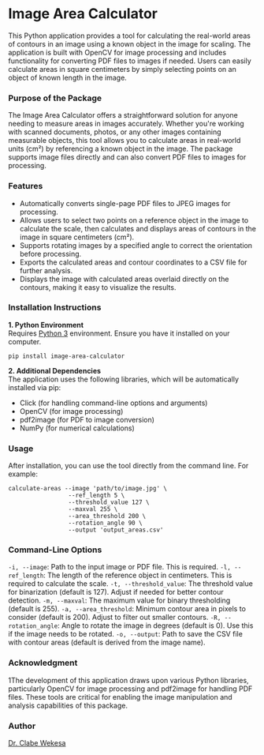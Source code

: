 # Image Area Calculator

This Python application provides a tool for calculating the real-world areas of contours in an image using a known object in the image for scaling. The application is built with OpenCV for image processing and includes functionality for converting PDF files to images if needed. Users can easily calculate areas in square centimeters by simply selecting points on an object of known length in the image.

### Purpose of the Package

The Image Area Calculator offers a straightforward solution for anyone needing to measure areas in images accurately. Whether you're working with scanned documents, photos, or any other images containing measurable objects, this tool allows you to calculate areas in real-world units (cm²) by referencing a known object in the image. The package supports image files directly and can also convert PDF files to images for processing.

### Features

- Automatically converts single-page PDF files to JPEG images for processing.
- Allows users to select two points on a reference object in the image to calculate the scale, then calculates and displays areas of contours in the image in square centimeters (cm²).
- Supports rotating images by a specified angle to correct the orientation before processing.
- Exports the calculated areas and contour coordinates to a CSV file for further analysis.
- Displays the image with calculated areas overlaid directly on the contours, making it easy to visualize the results.

### Installation Instructions

**1. Python Environment**  
Requires [Python 3](https://www.python.org/) environment. Ensure you have it installed on your computer.

```shell
pip install image-area-calculator
```
**2. Additional Dependencies**  
The application uses the following libraries, which will be automatically installed via pip:
- Click (for handling command-line options and arguments)
- OpenCV (for image processing)
- pdf2image (for PDF to image conversion)
- NumPy (for numerical calculations)

### Usage
After installation, you can use the tool directly from the command line. For example:

```shell
calculate-areas --image 'path/to/image.jpg' \
                 --ref_length 5 \
                 --threshold_value 127 \
                 --maxval 255 \
                 --area_threshold 200 \
                 --rotation_angle 90 \
                 --output 'output_areas.csv'
```

### Command-Line Options
`-i, --image`: Path to the input image or PDF file. This is required.
`-l, --ref_length`: The length of the reference object in centimeters. This is required to calculate the scale.
`-t, --threshold_value`: The threshold value for binarization (default is 127). Adjust if needed for better contour detection.
`-m, --maxval`: The maximum value for binary thresholding (default is 255).
`-a, --area_threshold`: Minimum contour area in pixels to consider (default is 200). Adjust to filter out smaller contours.
`-R, --rotation_angle`: Angle to rotate the image in degrees (default is 0). Use this if the image needs to be rotated.
`-o, --output`: Path to save the CSV file with contour areas (default is derived from the image name).  

### Acknowledgment
1The development of this application draws upon various Python libraries, particularly OpenCV for image processing and pdf2image for handling PDF files. These tools are critical for enabling the image manipulation and analysis capabilities of this package.

### Author
[Dr. Clabe Wekesa](https://www.ice.mpg.de/246268/group-members) 